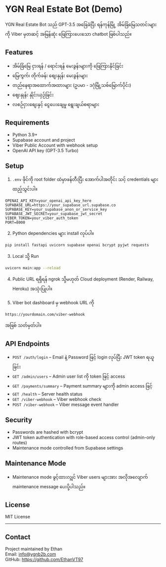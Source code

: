 
# YGN Real Estate Bot (Demo)

YGN Real Estate Bot သည် GPT-3.5 အခြေခံပြီး ရန်ကုန်မြို့ အိမ်ခြံမြေသတင်းများကို Viber မှတဆင့် အမြန်ဆုံး ဖြေကြားပေးသော chatbot ဖြစ်ပါသည်။

## Features

- အိမ်ခြံမြေ ငှားရန် / ရောင်းရန် မေးခွန်းများကို ဖြေကြားနိုင်ခြင်း
- မြေကွက်၊ တိုက်ခန်း စျေးနှုန်း မေးခွန်းများ
- တည်နေရာအထောက်အထားများ (ဥပမာ - ဒဂုံမြို့သစ်မြောက်ပိုင်း)
- ဈေးနှုန်း နှိုင်းယှဉ်ခြင်း
- လစဉ်ငှားစျေးနှင့် ငွေပေးချေမှု ရွေးချယ်စရာများ

## Requirements

- Python 3.9+
- Supabase account and project
- Viber Public Account with webhook setup
- OpenAI API key (GPT-3.5 Turbo)

## Setup

1. `.env` ဖိုင်ကို root folder ထဲမှာဖန်တီးပြီး အောက်ပါအတိုင်း သင့် credentials များ ထည့်သွင်းပါ။

```env
OPENAI_API_KEY=your_openai_api_key_here
SUPABASE_URL=https://your_supabase_url.supabase.co
SUPABASE_KEY=your_supabase_anon_or_service_key
SUPABASE_JWT_SECRET=your_supabase_jwt_secret
VIBER_TOKEN=your_viber_auth_token
PORT=8000
```

2. Python dependencies များ install လုပ်ပါ။

```bash
pip install fastapi uvicorn supabase openai bcrypt pyjwt requests
```

3. Local သို့ Run

```bash
uvicorn main:app --reload
```

4. Public URL ရရှိရန် ngrok သို့မဟုတ် Cloud deployment (Render, Railway, Heroku) အသုံးပြုပါ။

5. Viber bot dashboard မှ webhook URL ကို

```
https://yourdomain.com/viber-webhook
```

အဖြစ် သတ်မှတ်ပါ။

## API Endpoints

- `POST /auth/login` – Email နဲ့ Password ဖြင့် login လုပ်ပြီး JWT token ရယူခြင်း
- `GET /admin/users` – Admin user list ကို token ဖြင့် access
- `GET /payments/summary` – Payment summary များကို admin access ဖြင့်
- `GET /health` – Server health status
- `GET /viber-webhook` – Viber webhook check
- `POST /viber-webhook` – Viber message event handler

## Security

- Passwords are hashed with bcrypt
- JWT token authentication with role-based access control (admin-only routes)
- Maintenance mode controlled from Supabase settings

## Maintenance Mode

- Maintenance mode ဖွင့်ထားလျှင် Viber users များအား အလိုအလျောက် maintenance message ပေးပို့ပါသည်။

## License

MIT License

---

## Contact

Project maintained by Ethan  
Email: info@ygnb2b.com  
GitHub: https://github.com/EthanVT97
